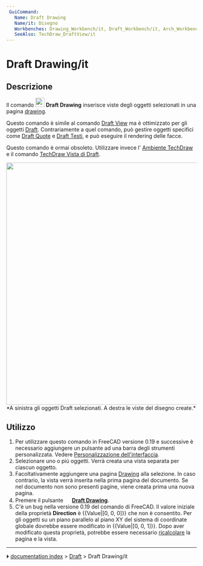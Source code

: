 ```yaml
---
 GuiCommand:
   Name: Draft Drawing
   Name/it: Disegno
   Workbenches: Drawing_Workbench/it, Draft_Workbench/it, Arch_Workbench/it
   SeeAlso: TechDraw_DraftView/it
---
```


# Draft Drawing/it



## Descrizione

Il comando <img alt="" src=images/Draft_Drawing.svg  style="width:24px;"> **Draft Drawing** inserisce viste degli oggetti selezionati in una pagina [drawing](Drawing_Workbench/it.md).

Questo comando è simile al comando [Draft View](Drawing_View/it.md) ma è ottimizzato per gli oggetti [Draft](Draft_Workbench/it.md). Contrariamente a quel comando, può gestire oggetti specifici come [Draft Quote](Draft_Dimension/it.md) e [Draft Testi](Draft_Text/it.md), e può eseguire il rendering delle facce.

Questo comando è ormai obsoleto. Utilizzare invece l\' [Ambiente TechDraw](TechDraw_Workbench/it.md) e il comando [TechDraw Vista di Draft](TechDraw_DraftView/it.md).

<img alt="" src=images/Draft_drawing_example.jpg  style="width:640px;"> 
*A sinistra gli oggetti Draft selezionati. A destra le viste del disegno create.*



## Utilizzo

1.  Per utilizzare questo comando in FreeCAD versione 0.19 e successive è necessario aggiungere un pulsante ad una barra degli strumenti personalizzata. Vedere [Personalizzazione dell\'interfaccia](Interface_Customization/it.md).
2.  Selezionare uno o più oggetti. Verrà creata una vista separata per ciascun oggetto.
3.  Facoltativamente aggiungere una pagina [Drawing](Drawing_Workbench/it.md) alla selezione. In caso contrario, la vista verrà inserita nella prima pagina del documento. Se nel documento non sono presenti pagine, viene creata prima una nuova pagina.
4.  Premere il pulsante **<img src="images/Draft_Drawing.svg" width=16px> [Draft Drawing](Draft_Drawing/it.md)**.
5.  C\'è un bug nella versione 0.19 del comando di FreeCAD. Il valore iniziale della proprietà **Direction** è {{Value|[0, 0, 0]}} che non è consentito. Per gli oggetti su un piano parallelo al piano XY del sistema di coordinate globale dovrebbe essere modificato in {{Value|[0, 0, 1]}}. Dopo aver modificato questa proprietà, potrebbe essere necessario [ricalcolare](Std_Refresh/it.md) la pagina e la vista.



---
⏵ [documentation index](../README.md) > [Draft](Draft_Workbench.md) > Draft Drawing/it
